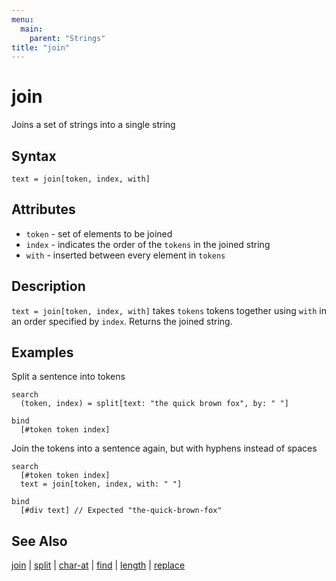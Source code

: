 ```yaml
---
menu:
  main:
    parent: "Strings"
title: "join"
---
```


# join

Joins a set of strings into a single string 

## Syntax

```eve
text = join[token, index, with]
```

## Attributes

- `token` - set of elements to be joined
- `index` - indicates the order of the `tokens` in the joined string
- `with` - inserted between every element in `tokens`

## Description

`text = join[token, index, with]` takes `tokens` tokens together using `with` in an order specified by `index`. Returns the joined string.

## Examples

Split a sentence into tokens

```eve
search
  (token, index) = split[text: "the quick brown fox", by: " "]

bind
  [#token token index]
```

Join the tokens into a sentence again, but with hyphens instead of spaces

```eve
search
  [#token token index]
  text = join[token, index, with: " "]

bind
  [#div text] // Expected "the-quick-brown-fox"
```

## See Also

[join](../join) | [split](../split) | [char-at](../char-at) | [find](../find) | [length](../length) | [replace](../replace)